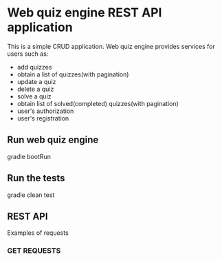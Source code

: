 # Web quiz engine REST API application

This is a simple CRUD application.
Web quiz engine provides services for users such as:
* add quizzes
* obtain a list of quizzes(with pagination)
* update a quiz
* delete a quiz
* solve a quiz
* obtain list of solved(completed) quizzes(with pagination)
* user's authorization
* user's registration

## Run web quiz engine

gradle bootRun

## Run the tests

gradle clean test

## REST API 

Examples of requests

### GET REQUESTS
